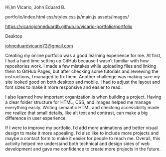 Hi,Im Vicario, John Eduard B.

portfolio/index.html
css/styles.css
js/main.js
assets/images/

https://vicariojohneduardb.github.io/vicario-portfolio/portfolio

Desktop

johneduardvicario72@gmail.com


Creating my online portfolio was a good learning experience for me. At first, I had a hard time setting up GitHub because I wasn’t familiar with how repositories work. I made a few mistakes while uploading files and linking them to GitHub Pages, but after checking some tutorials and reviewing the instructions, I managed to fix them. Another challenge was making sure my site looked good on both desktop and mobile. I had to adjust the layout and font sizes to make it more responsive and easier to read.

I also learned how important organization is when building a project. Having a clear folder structure for HTML, CSS, and images helped me manage everything easily. Writing semantic HTML and checking accessibility made me realize that small details, like alt text and contrast, can make a big difference in user experience.

If I were to improve my portfolio, I’d add more animations and better visual design to make it more appealing. I’d also like to include more projects and maybe a contact form to make it easier for people to reach me. Overall, this activity helped me understand both technical and design sides of web development and gave me confidence to create more projects in the future.
